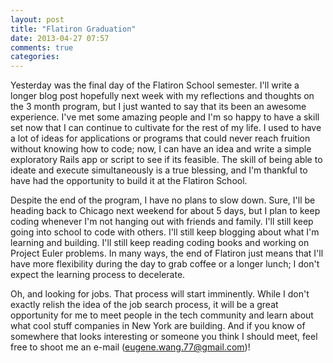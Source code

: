 ```yaml
---
layout: post
title: "Flatiron Graduation"
date: 2013-04-27 07:57
comments: true
categories: 
---
```


Yesterday was the final day of the Flatiron School semester. I'll write a longer blog post hopefully next week with my reflections and thoughts on the 3 month program, but I just wanted to say that its been an awesome experience. I've met some amazing people and I'm so happy to have a skill set now that I can continue to cultivate for the rest of my life. I used to have a lot of ideas for applications or programs that could never reach fruition without knowing how to code; now, I can have an idea and write a simple exploratory Rails app or script to see if its feasible. The skill of being able to ideate and execute simultaneously is a true blessing, and I'm thankful to have had the opportunity to build it at the Flatiron School.

<!--more-->

Despite the end of the program, I have no plans to slow down. Sure, I'll be heading back to Chicago next weekend for about 5 days, but I plan to keep coding whenever I'm not hanging out with friends and family. I'll still keep going into school to code with others. I'll still keep blogging about what I'm learning and building. I'll still keep reading coding books and working on Project Euler problems. In many ways, the end of Flatiron just means that I'll have more flexibility during the day to grab coffee or a longer lunch; I don't expect the learning process to decelerate. 

Oh, and looking for jobs. That process will start imminently. While I don't exactly relish the idea of the job search process, it will be a great opportunity for me to meet people in the tech community and learn about what cool stuff companies in New York are building. And if you know of somewhere that looks interesting or someone you think I should meet, feel free to shoot me an e-mail (eugene.wang.77@gmail.com)!